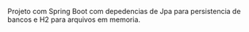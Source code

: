Projeto com Spring Boot com depedencias de Jpa para persistencia de bancos e H2 para arquivos em memoria.
